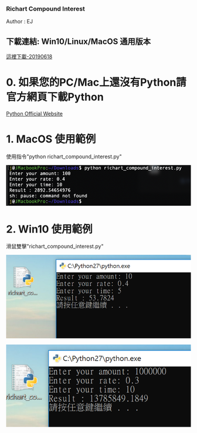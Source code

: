 ### Richart Compound Interest

Author : EJ

## 下載連結: Win10/Linux/MacOS 通用版本 
<a href="./richart_compound_interest.zip" download>這裡下載-20190618</a>

# 0. 如果您的PC/Mac上還沒有Python請官方網頁下載Python
<a href="https://www.python.org/">Python Official Website</a>

# 1. MacOS 使用範例
使用指令"python richart_compound_interest.py"

![fig1](/usecase_1_mac.png)

# 2. Win10 使用範例
滑鼠雙擊"richart_compound_interest.py"

![fig2](/usecase_1_win10.png)

![fig3](/usecase_2_win10.png)
